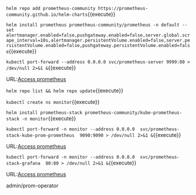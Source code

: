 
`helm repo add prometheus-community https://prometheus-community.github.io/helm-charts`{{execute}}      

`helm install prometheus prometheus-community/prometheus -n default --set alertmanager.enabled=false,pushgateway.enabled=false,server.global.scrape_interval=10s,alertmanager.persistentVolume.enabled=false,server.persistentVolume.enabled=false,pushgateway.persistentVolume.enabled=false`{{execute}}     

`kubectl port-forward --address 0.0.0.0 svc/prometheus-server 9999:80 > /dev/null 2>&1 &`{{execute}}

URL:[Access prometheus]({{TRAFFIC_HOST1_9999}})  


`helm repo list && helm repo update`{{execute}}    

`kubectl create ns monitor`{{execute}}    

`helm install prometheus-stack prometheus-community/kube-prometheus-stack -n monitor`{{execute}}     

`kubectl port-forward -n monitor --address 0.0.0.0  svc/prometheus-stack-kube-prom-prometheus  9090:9090 > /dev/null 2>&1 &`{{execute}}

URL:[Access prometheus]({{TRAFFIC_HOST1_9090}})

`kubectl port-forward -n monitor --address 0.0.0.0  svc/prometheus-stack-grafana  80:80 > /dev/null 2>&1 &`{{execute}}

URL:[Access prometheus]({{TRAFFIC_HOST1_80}})

admin/prom-operator
